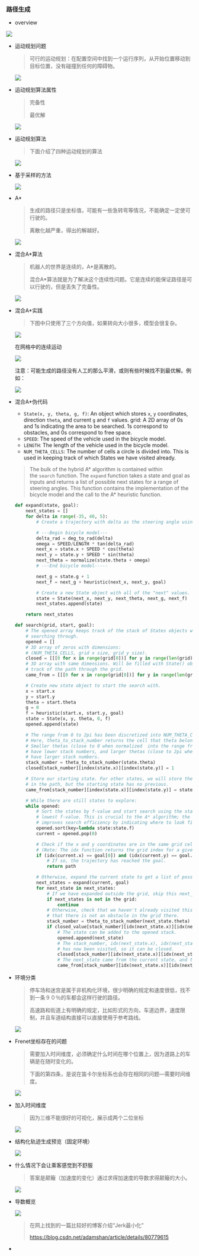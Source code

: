 ### 路径生成

- overview

![](imgs/1.png)

- 运动规划问题

  > 可行的运动规划：在配置空间中找到一个运行序列，从开始位置移动到目标位置，没有碰撞到任何的障碍物。

  ![](imgs/2.png)

- 运动规划算法属性

  > 完备性
  >
  > 最优解

  ![](imgs/3.png)

- 运动规划算法

  > 下面介绍了四种运动规划的算法

  ![](imgs/16.png)

- 基于采样的方法

  ![](imgs/17.png)

- A*

  > 生成的路径只是坐标值，可能有一些急转弯等情况，不能确定一定使可行驶的。
  >
  > 离散化越严重，得出的解越好。

  ![](imgs/4.png)

- 混合A*算法

  > 机器人的世界是连续的，A*是离散的。
  >
  > 混合A*算法就是为了解决这个连续性问题。它是连续的能保证路径是可以行驶的，但是丢失了完备性。

  ![](imgs/5.png)

- 混合A*实践

  > 下图中只使用了三个方向值，如果转向大小很多，模型会很复杂。

  ![](imgs/6.png)

  在网格中的连续运动

  ![](imgs/7.png)

  注意：可能生成的路径没有人工的那么平滑，或则有些时候找不到最优解。例如：

  ![](imgs/8.png)

- 混合A*伪代码

  - `State(x, y, theta, g, f)`: An object which stores `x`, `y` coordinates, direction `theta`, and current `g` and `f` values. grid: A 2D array of 0s and 1s indicating the area to be searched. 1s correspond to obstacles, and 0s correspond to free space.
  - `SPEED`: The speed of the vehicle used in the bicycle model.
  - `LENGTH`: The length of the vehicle used in the bicycle model.
  - `NUM_THETA_CELLS`: The number of cells a circle is divided into. This is used in keeping track of which States we have visited already.

  > The bulk of the hybrid A* algorithm is contained within the `search` function. The `expand` function takes a state and goal as inputs and returns a list of possible next states for a range of steering angles. This function contains the implementation of the bicycle model and the call to the A* heuristic function.

  ```python
  def expand(state, goal):
      next_states = []
      for delta in range(-35, 40, 5): 
          # Create a trajectory with delta as the steering angle using the bicycle model:

          # ---Begin bicycle model---
          delta_rad = deg_to_rad(delta)
          omega = SPEED/LENGTH * tan(delta_rad)
          next_x = state.x + SPEED * cos(theta)
          next_y = state.y + SPEED * sin(theta)
          next_theta = normalize(state.theta + omega)
          # ---End bicycle model-----

          next_g = state.g + 1
          next_f = next_g + heuristic(next_x, next_y, goal)

          # Create a new State object with all of the "next" values.
          state = State(next_x, next_y, next_theta, next_g, next_f)
          next_states.append(state)

      return next_states

  def search(grid, start, goal):
      # The opened array keeps track of the stack of States objects we are 
      # searching through.
      opened = []
      # 3D array of zeros with dimensions:
      # (NUM_THETA_CELLS, grid x size, grid y size).
      closed = [[[0 for x in range(grid[0])] for y in range(len(grid))] for cell in range(NUM_THETA_CELLS)]
      # 3D array with same dimensions. Will be filled with State() objects to keep 
      # track of the path through the grid. 
      came_from = [[[0 for x in range(grid[0])] for y in range(len(grid))] for cell in range(NUM_THETA_CELLS)]

      # Create new state object to start the search with.
      x = start.x
      y = start.y
      theta = start.theta
      g = 0
      f = heuristic(start.x, start.y, goal)
      state = State(x, y, theta, 0, f)
      opened.append(state)

      # The range from 0 to 2pi has been discretized into NUM_THETA_CELLS cells. 
      # Here, theta_to_stack_number returns the cell that theta belongs to. 
      # Smaller thetas (close to 0 when normalized  into the range from 0 to 2pi) 
      # have lower stack numbers, and larger thetas (close to 2pi whe normalized)
      # have larger stack numbers.
      stack_number = theta_to_stack_number(state.theta)
      closed[stack_number][index(state.x)][index(state.y)] = 1

      # Store our starting state. For other states, we will store the previous state 
      # in the path, but the starting state has no previous.
      came_from[stack_number][index(state.x)][index(state.y)] = state

      # While there are still states to explore:
      while opened:
          # Sort the states by f-value and start search using the state with the 
          # lowest f-value. This is crucial to the A* algorithm; the f-value 
          # improves search efficiency by indicating where to look first.
          opened.sort(key=lambda state:state.f)
          current = opened.pop(0)

          # Check if the x and y coordinates are in the same grid cell as the goal. 
          # (Note: The idx function returns the grid index for a given coordinate.)
          if (idx(current.x) == goal[0]) and (idx(current.y) == goal.y):
              # If so, the trajectory has reached the goal.
              return path

          # Otherwise, expand the current state to get a list of possible next states.
          next_states = expand(current, goal)
          for next_state in next_states:
              # If we have expanded outside the grid, skip this next_state.
              if next_states is not in the grid:
                  continue
              # Otherwise, check that we haven't already visited this cell and
              # that there is not an obstacle in the grid there.
              stack_number = theta_to_stack_number(next_state.theta)
              if closed_value[stack_number][idx(next_state.x)][idx(next_state.y)] == 0 and grid[idx(next_state.x)][idx(next_state.y)] == 0:
                  # The state can be added to the opened stack.
                  opened.append(next_state)
                  # The stack_number, idx(next_state.x), idx(next_state.y) tuple 
                  # has now been visited, so it can be closed.
                  closed[stack_number][idx(next_state.x)][idx(next_state.y)] = 1
                  # The next_state came from the current state, and that is recorded.
                  came_from[stack_number][idx(next_state.x)][idx(next_state.y)] = current
  ```

- 环境分类

  > 停车场和迷宫是属于非机构化环境，很少明确的规定和速度很低，找不到一条９０％的车都会这样行驶的路径。
  >
  > 高速路和街道上有明确的规定，比如形式的方向，车道边界，速度限制，并且车道结构直接可以直接使用于参考路线。

  ![](imgs/9.png)

- Frenet坐标存在的问题

  > 需要加入时间维度，必须确定什么时间在哪个位置上，因为道路上的车辆是在随时变化的。
  >
  > 下面的第四条，是说在笛卡尔坐标系也会存在相同的问题—需要时间维度。

  ![](imgs/10.png)

- 加入时间维度

  > 因为三维不能很好的可视化，展示成两个二位坐标

  ![](imgs/11.png)

- 结构化轨迹生成预览（固定环境）

  ![](imgs/12.png)

- 什么情况下会让乘客感觉到不舒服

  > 答案是颠簸（加速度的变化）通过求得加速度的导数求得颠簸的大小。

  ![](imgs/13.png)

- 导数概览

  ![](imgs/15.png)

  > 在网上找到的一篇比较好的博客介绍“Jerk最小化”
  >
  > https://blog.csdn.net/adamshan/article/details/80779615

- ​